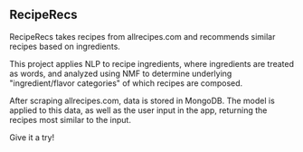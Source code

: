 ## RecipeRecs

RecipeRecs takes recipes from allrecipes.com and recommends similar recipes based on ingredients.

This project applies NLP to recipe ingredients, where ingredients are treated as words, and analyzed using NMF to determine underlying "ingredient/flavor categories" of which recipes are composed.

After scraping allrecipes.com, data is stored in MongoDB.  The model is applied to this data, as well as the user input in the app, returning the recipes most similar to the input.

Give it a try!
